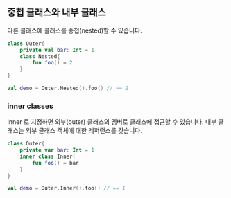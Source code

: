 ## 중첩 클래스와 내부 클래스

다른 클래스에 클래스를 중첩(nested)할 수 있습니다.

~~~kotlin
class Outer{
    private val bar: Int = 1
    class Nested{
        fun foo() = 2
    }
}

val demo = Outer.Nested().foo() // == 2
~~~

### inner classes

Inner 로 지정하면 외부(outer) 클래스의 멤버로 클래스에 접근할 수 있습니다. 내부 클래스는 외부 클래스 객체에 대한 레퍼런스를 갖습니다.

~~~kotlin
class Outer{
    private var bar: Int = 1
    inner class Inner{
        fun foo() = bar
    }
}

val demo = Outer.Inner().foo() // == 1
~~~

